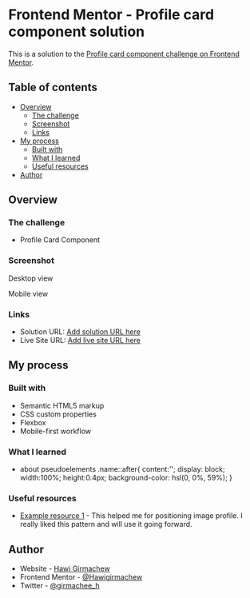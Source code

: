 # Frontend Mentor - Profile card component solution

This is a solution to the [Profile card component challenge on Frontend Mentor](https://www.frontendmentor.io/challenges/profile-card-component-cfArpWshJ). 

## Table of contents

- [Overview](#overview)
  - [The challenge](#the-challenge)
  - [Screenshot](#screenshot)
  - [Links](#links)
- [My process](#my-process)
  - [Built with](#built-with)
  - [What I learned](#what-i-learned)
  - [Useful resources](#useful-resources)
- [Author](#author)




## Overview

### The challenge

- Profile Card Component

### Screenshot
  Desktop view


  Mobile view


### Links

- Solution URL: [Add solution URL here](https://your-solution-url.com)
- Live Site URL: [Add live site URL here](https://your-live-site-url.com)

## My process

### Built with

- Semantic HTML5 markup
- CSS custom properties
- Flexbox
- Mobile-first workflow
### What I learned
 - about pseudoelements
.name::after{
    content:'';
    display: block;
    width:100%;
    height:0.4px;
    background-color: hsl(0, 0%, 59%);
}


### Useful resources

- [Example resource 1](https://www.youtube.com/watch?v=DgX9cLNz2io&t=334s) - This helped me for positioning image profile. I really liked this pattern and will use it going forward.
## Author

- Website - [Hawi Girmachew](https://www.your-site.com)
- Frontend Mentor - [@Hawigirmachew](https://www.frontendmentor.io/profile/Hawigirmachew)
- Twitter - [@girmachee_h](https://twitter.com/girmachee_h)


 
